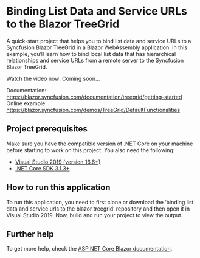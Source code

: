 # Binding List Data and Service URLs to the Blazor TreeGrid

A quick-start project that helps you to bind list data and service URLs to a Syncfusion Blazor TreeGrid in a Blazor WebAssembly application. In this example, you’ll learn how to bind local list data that has hierarchical relationships and service URLs from a remote server to the Syncfusion Blazor TreeGrid.

Watch the video now: Coming soon...

Documentation: https://blazor.syncfusion.com/documentation/treegrid/getting-started
Online example: https://blazor.syncfusion.com/demos/TreeGrid/DefaultFunctionalities 

## Project prerequisites
Make sure you have the compatible version of .NET Core on your machine before starting to work on this project. You also need the following:
* [Visual Studio 2019 (version 16.6+)]( https://visualstudio.microsoft.com/downloads)
* [.NET Core SDK 3.1.3+](https://dotnet.microsoft.com/download/dotnet-core/3.1)

## How to run this application
To run this application, you need to first clone or download the ‘binding list data and service urls to the blazor treegrid’ repository and then open it in Visual Studio 2019. Now, build and run your project to view the output.

## Further help

To get more help, check the [ASP.NET Core Blazor documentation](https://docs.microsoft.com/en-us/aspnet/core/blazor).
